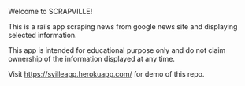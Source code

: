 



Welcome to SCRAPVILLE!

This is a rails app scraping news from google news site and displaying selected information.

This app is intended for educational purpose only and do not claim ownership of the information displayed at any time.


Visit https://svilleapp.herokuapp.com/ for demo of this repo.
